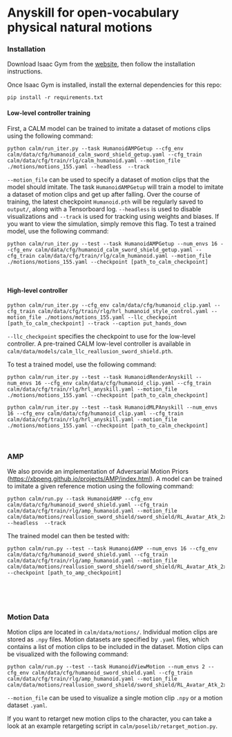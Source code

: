 # Anyskill for open-vocabulary physical natural motions

### Installation

Download Isaac Gym from the [website](https://developer.nvidia.com/isaac-gym), then
follow the installation instructions.

Once Isaac Gym is installed, install the external dependencies for this repo:

```
pip install -r requirements.txt
```

#### Low-level controller training

First, a CALM model can be trained to imitate a dataset of motions clips using the following command:
```
python calm/run_iter.py --task HumanoidAMPGetup --cfg_env calm/data/cfg/humanoid_calm_sword_shield_getup.yaml --cfg_train calm/data/cfg/train/rlg/calm_humanoid.yaml --motion_file ./motions/motions_155.yaml --headless  --track
```
`--motion_file` can be used to specify a dataset of motion clips that the model should imitate. 
The task `HumanoidAMPGetup` will train a model to imitate a dataset of motion clips and get up after falling.
Over the course of training, the latest checkpoint `Humanoid.pth` will be regularly saved to `output/`,
along with a Tensorboard log. `--headless` is used to disable visualizations and `--track` is used for tracking using weights and biases. If you want to view the
simulation, simply remove this flag. To test a trained model, use the following command:
```
python calm/run_iter.py --test --task HumanoidAMPGetup --num_envs 16 --cfg_env calm/data/cfg/humanoid_calm_sword_shield_getup.yaml --cfg_train calm/data/cfg/train/rlg/calm_humanoid.yaml --motion_file ./motions/motions_155.yaml --checkpoint [path_to_calm_checkpoint]
```

&nbsp;

#### High-level controller

```
python calm/run_iter.py --cfg_env calm/data/cfg/humanoid_clip.yaml --cfg_train calm/data/cfg/train/rlg/hrl_humanoid_style_control.yaml --motion_file ./motions/motions_155.yaml --llc_checkpoint [path_to_calm_checkpoint] --track --caption put_hands_down
```
`--llc_checkpoint` specifies the checkpoint to use for the low-level controller. A pre-trained CALM low-level
controller is available in `calm/data/models/calm_llc_reallusion_sword_shield.pth`.

To test a trained model, use the following command:
```
python calm/run_iter.py --test --task HumanoidRenderAnyskill --num_envs 16 --cfg_env calm/data/cfg/humanoid_clip.yaml --cfg_train calm/data/cfg/train/rlg/hrl_anyskill.yaml --motion_file ./motions/motions_155.yaml --checkpoint [path_to_calm_checkpoint]
```
```
python calm/run_iter.py --test --task HumanoidMLPAnyskill --num_envs 16 --cfg_env calm/data/cfg/humanoid_clip.yaml --cfg_train calm/data/cfg/train/rlg/hrl_anyskill.yaml --motion_file ./motions/motions_155.yaml --checkpoint [path_to_calm_checkpoint]
```
&nbsp;

### AMP

We also provide an implementation of Adversarial Motion Priors (https://xbpeng.github.io/projects/AMP/index.html).
A model can be trained to imitate a given reference motion using the following command:
```
python calm/run.py --task HumanoidAMP --cfg_env calm/data/cfg/humanoid_sword_shield.yaml --cfg_train calm/data/cfg/train/rlg/amp_humanoid.yaml --motion_file calm/data/motions/reallusion_sword_shield/sword_shield/RL_Avatar_Atk_2xCombo01_Motion.npy --headless  --track
```
The trained model can then be tested with:
```
python calm/run.py --test --task HumanoidAMP --num_envs 16 --cfg_env calm/data/cfg/humanoid_sword_shield.yaml --cfg_train calm/data/cfg/train/rlg/amp_humanoid.yaml --motion_file calm/data/motions/reallusion_sword_shield/sword_shield/RL_Avatar_Atk_2xCombo01_Motion.npy --checkpoint [path_to_amp_checkpoint]
```

&nbsp;

&nbsp;

### Motion Data

Motion clips are located in `calm/data/motions/`. Individual motion clips are stored as `.npy` files. Motion datasets are specified by `.yaml` files, which contains a list of motion clips to be included in the dataset. Motion clips can be visualized with the following command:
```
python calm/run.py --test --task HumanoidViewMotion --num_envs 2 --cfg_env calm/data/cfg/humanoid_sword_shield.yaml --cfg_train calm/data/cfg/train/rlg/amp_humanoid.yaml --motion_file calm/data/motions/reallusion_sword_shield/sword_shield/RL_Avatar_Atk_2xCombo01_Motion.npy
```
`--motion_file` can be used to visualize a single motion clip `.npy` or a motion dataset `.yaml`.


If you want to retarget new motion clips to the character, you can take a look at an example retargeting script in `calm/poselib/retarget_motion.py`.